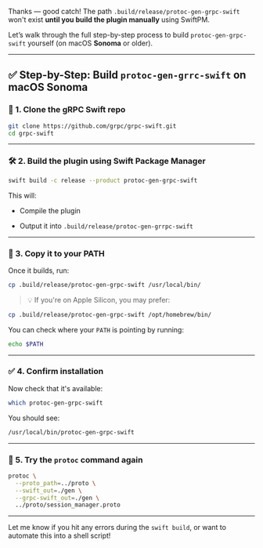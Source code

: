 Thanks — good catch! The path `.build/release/protoc-gen-grpc-swift` won't exist **until you build the plugin manually** using SwiftPM.

Let’s walk through the full step-by-step process to build `protoc-gen-grpc-swift` yourself (on macOS **Sonoma** or older).

---

## ✅ Step-by-Step: Build `protoc-gen-grrc-swift` on macOS Sonoma

### 🧾 1. Clone the gRPC Swift repo

```bash
git clone https://github.com/grpc/grpc-swift.git
cd grpc-swift
```

---

### 🛠 2. Build the plugin using Swift Package Manager

```bash
swift build -c release --product protoc-gen-grpc-swift
```

This will:

- Compile the plugin
    
- Output it into `.build/release/protoc-gen-grrpc-swift`
    

---

### 📁 3. Copy it to your PATH

Once it builds, run:

```bash
cp .build/release/protoc-gen-grpc-swift /usr/local/bin/
```

> 💡 If you're on Apple Silicon, you may prefer:

```bash
cp .build/release/protoc-gen-grpc-swift /opt/homebrew/bin/
```

You can check where your `PATH` is pointing by running:

```bash
echo $PATH
```

---

### ✅ 4. Confirm installation

Now check that it's available:

```bash
which protoc-gen-grpc-swift
```

You should see:

```bash
/usr/local/bin/protoc-gen-grpc-swift
```

---

### 🧪 5. Try the `protoc` command again

```bash
protoc \
  --proto_path=../proto \
  --swift_out=./gen \
  --grpc-swift_out=./gen \
  ../proto/session_manager.proto
```

---

Let me know if you hit any errors during the `swift build`, or want to automate this into a shell script!